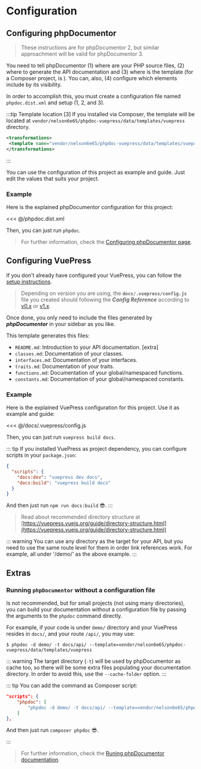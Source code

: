 # Configuration

## Configuring phpDocumentor

> These instructions are for phpDocumentor 2, but similar approachment will be valid for phpDocumentor 3.

You need to tell phpDocumentor (1) where are your PHP source files, (2) where to generate the API documentation and (3) where is the template (for a Composer project, is ). You can, also, (4) configure which elements include by its visibility.

In order to accomplish this, you must create a configuration file named  `phpdoc.dist.xml` and setup (1, 2, and 3).

:::tip Template location [3]
If you installed via Composer, the template will be located at `vendor/nelson6e65/phpdoc-vuepress/data/templates/vuepress` directory.

```xml
<transformations>
 <template name="vendor/nelson6e65/phpdoc-vuepress/data/templates/vuepress" />
</transformations>
```
:::


You can use the configuration of this project as example and guide. Just edit the values that suits your project.


### Example

Here is the explained phpDocumentor configuration for this project:

<<< @/phpdoc.dist.xml

Then, you can just run `phpdoc`.

> For further information, check the [Configuring phpDocumentor page](http://www.phpdoc.org/docs/latest/references/configuration.html).



## Configuring VuePress

If you don't already have configured your VuePress, you can follow the [setup instructions](https://vuepress.vuejs.org/guide/getting-started.html).

> Depending on version you are using, the **`docs/.vuepress/config.js`** file you created should following the ***Config Reference*** according to [v0.x](https://v0.vuepress.vuejs.org/config/) or [v1.x](https://vuepress.vuejs.org/config/).

Once done, you only need to include the files generated by ***phpDocumentor*** in your sidebar as you like.

This template generates this files:

- `README.md`: Introduction to your API documentation. [extra]
- `classes.md`: Documentation of your classes.
- `interfaces.md`: Documentation of your interfaces.
- `traits.md`: Documentation of your traits.
- `functions.md`: Documentation of your global/namespaced functions.
- `constants.md`: Documentation of your global/namespaced constants.


### Example

Here is the explained VuePress configuration for this project. Use it as example and guide:

<<< @/docs/.vuepress/config.js


Then, you can just run `vuepress build docs`.

::: tip
If you installed VuePress as project dependency, you can configure scripts in your `package.json`:

```json
{  
  "scripts": {
    "docs:dev": "vuepress dev docs",
    "docs:build": "vuepress build docs"
  }
}
```

And then just run `npm run docs:build` :sunglasses:.
:::

> Read about recommended directory structure at [https://vuepress.vuejs.org/guide/directory-structure.html](https://vuepress.vuejs.org/guide/directory-structure.html)


::: warning
You can use any directory as the target for your API, but you need to use the same route level for them in order link references work. For example, all under '/demo/' as the above example.
:::


## Extras

### Running `phpDocumentor` without a configuration file

Is not recommended, but for small projects (not using many directories), you can build your documentation without a configuration file by passing the arguments to the `phpdoc` command directly.

For example, if your code is under `demo/` directory and your VuePress resides in `docs/`, and your route `/api/`, you may use:

```
$ phpdoc -d demo/ -t docs/api/ --template=vendor/nelson6e65/phpdoc-vuepress/data/templates/vuepress
```

::: warning
The target directory (`-t`) will be used by phpDocumentor as cache too, so there will be some extra files populating your documentation directory. In order to avoid this, use the `--cache-folder` option.
:::

::: tip
You can add the command as Composer script:

```json
"scripts": {    
    "phpdoc": [
        "phpdoc -d demo/ -t docs/api/ --template=vendor/nelson6e65/phpdoc-vuepress/data/templates/vuepress --ansi"
    ]
},
```

And then just run `composer phpdoc` :sunglasses:.

:::

> For further information, check the [Runing phpDocumentor documentation](https://docs.phpdoc.org/guides/running-phpdocumentor.html).
